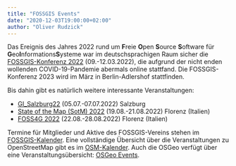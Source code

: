 ```yaml
---
title: "FOSSGIS Events"
date: "2020-12-03T19:00:00+02:00"
author: "Oliver Rudzick"
---
```

Das Ereignis des Jahres 2022 rund um **F**reie **O**pen **S**ource **S**oftware für **G**eo&shy;**I**nformations&shy;**S**ysteme war im deutschsprachigen Raum sicher die [FOSSGIS-Konferenz 2022](https://fossgis-konferenz.de/2022/) (09.-12.03.2022), die aufgrund der nicht enden wollenden COVID-19-Pandemie abermals online stattfand. Die FOSSGIS-Konferenz 2023 wird im März in Berlin-Adlershof stattfinden.

Bis dahin gibt es natürlich weitere interessante Veranstaltungen:

 * [GI_Salzburg22](https://gi-salzburg.org/de/) (05.07.-07.07.2022) Salzburg
 * [State of the Map (SotM) 2022](https://blog.openstreetmap.org/2022/02/16/announcing-sotm-2022-firenze-19-21-august-2022/) (19.08.-21.08.2022)  Florenz (Italien)
 * [FOSS4G 2022](https://2022.foss4g.org/) (22.08.-28.08.2022) Florenz (Italien)

Termine für Mitglieder und Aktive des FOSSGIS-Vereins stehen im [FOSSGIS-Kalender](https://www.fossgis.de/aktivit%C3%A4ten/termine/).
Eine vollst&auml;ndige &Uuml;bersicht &uuml;ber die Veranstaltungen zu OpenStreetMap gibt es im [OSM-Kalender](https://wiki.openstreetmap.org/wiki/Current_events).
Auch die  OSGeo verf&uuml;gt &uuml;ber eine Veranstaltungs&uuml;bersicht: [OSGeo Events](https://www.osgeo.org/events/).
